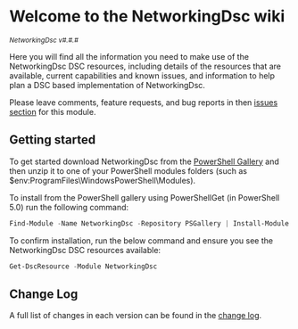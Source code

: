 # Welcome to the NetworkingDsc wiki

<sup>*NetworkingDsc v#.#.#*</sup>

Here you will find all the information you need to make use of the NetworkingDsc
DSC resources, including details of the resources that are available, current
capabilities and known issues, and information to help plan a DSC based
implementation of NetworkingDsc.

Please leave comments, feature requests, and bug reports in then
[issues section](https://github.com/dsccommunity/NetworkingDsc/issues) for this module.

## Getting started

To get started download NetworkingDsc from the [PowerShell Gallery](http://www.powershellgallery.com/packages/NetworkingDsc/)
and then unzip it to one of your PowerShell modules folders
(such as $env:ProgramFiles\WindowsPowerShell\Modules).

To install from the PowerShell gallery using PowerShellGet (in PowerShell 5.0)
run the following command:

```powershell
Find-Module -Name NetworkingDsc -Repository PSGallery | Install-Module
```

To confirm installation, run the below command and ensure you see the NetworkingDsc
DSC resources available:

```powershell
Get-DscResource -Module NetworkingDsc
```

## Change Log

A full list of changes in each version can be found in the [change log](https://github.com/dsccommunity/NetworkingDsc/blob/master/CHANGELOG.md).
